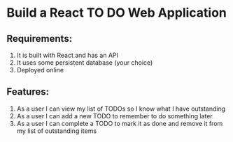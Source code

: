 # __Build a React TO DO Web Application__

## Requirements: 
1. It is built with React and has an API
2. It uses some persistent database (your choice)
3. Deployed online

## Features:
1. As a user I can view my list of TODOs so I know what I have outstanding
2. As a user I can add a new TODO to remember to do something later
3. As a user I can complete a TODO to mark it as done and remove it from my list of outstanding items
